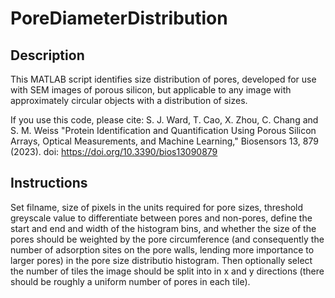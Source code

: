 # PoreDiameterDistribution

## Description
  This MATLAB script identifies size distribution of pores, developed for use with SEM images of porous silicon, but applicable to any image with approximately circular objects with a distribution of sizes.
  
  If you use this code, please cite: 
    S. J. Ward, T. Cao, X. Zhou, C. Chang and S. M. Weiss "Protein Identification and Quantification Using Porous Silicon Arrays, Optical Measurements, and Machine Learning," Biosensors 13, 879 (2023). doi: https://doi.org/10.3390/bios13090879
  
## Instructions
  Set filname, size of pixels in the units required for pore sizes, threshold greyscale value to differentiate between pores and non-pores, define the start and end and width of the histogram bins, and whether the size of the pores should be weighted by the pore circumference (and consequently the number of adsorption sites on the pore walls, lending more importance to larger pores) in the pore size distributio histogram. Then optionally select the number of tiles the  image should be split into in x and y directions (there should be roughly  a uniform number of pores in each tile).
